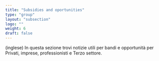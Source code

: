 ```yaml
---
title: "Subsidies and oportunities"
type: "group"
layout: "subsection"
logo: ""
weight: 6
draft: false
---
```


(inglese) In questa sezione trovi notizie utili per bandi e opportunità per Privati, imprese, professionisti e Terzo settore.
